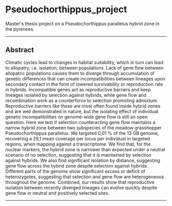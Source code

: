 # Pseudochorthippus_project
Master's thesis project on a Pseudochorthippus parallelus hybrid zone in the pyrenees.

___

## Abstract

Climatic cycles lead to changes in habitat suitability, which in turn can lead to allopatry, i.e. isolation, between populations. Lack of gene flow between allopatric populations causes them to diverge through accumulation of genetic differences that can create incompatibilities between lineages upon secondary contact in the form of lowered survivability or reproduction rate in hybrids. Incompatible genes act as reproductive barriers and keep lineages isolated by selection against hybrids, while gene flow and recombination work as a counterforce to selection promoting admixture. Reproductive barriers like these are most often found inside hybrid zones and are well demonstrated in nature, but the isolating effect of individual genetic incompatibilities on genome-wide gene flow is still an open question. Here we test if selection counteracting gene flow maintains a narrow hybrid zone between two subspecies of the meadow grasshopper Pseudochorthippus parallelus. We targeted 0,01 % of the 13 GB genome, recovering a 29,1 mean coverage per locus per individual in targeted regions, when mapping against a transcriptome. We find that, for the nuclear markers, the hybrid zone is narrower than expected under a neutral scenario of no selection, suggesting that it is maintained by selection against hybrids. We also find significant isolation by distance, suggesting gene flow across the hybrid zone despite selection against hybrids. Different parts of the genome show significant excess or deficit of heterozygotes, suggesting that selection and gene flow are heterogeneous throughout the genome. Combined, our results show that reproductive isolation between recently diverged lineages can evolve quickly despite gene flow in neutral and positively selected sites.

___
